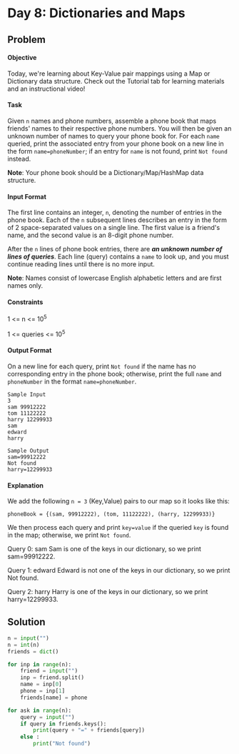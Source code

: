 # Day 8: Dictionaries and Maps
## Problem
#### Objective
Today, we're learning about Key-Value pair mappings using a Map or Dictionary data structure. Check out the Tutorial tab for learning materials and an instructional video!

#### Task
Given `n` names and phone numbers, assemble a phone book that maps friends' names to their respective phone numbers. You will then be given an unknown number of names to query your phone book for. For each `name` queried, print the associated entry from your phone book on a new line in the form `name=phoneNumber`; if an entry for `name` is not found, print `Not found` instead.

**Note**: Your phone book should be a Dictionary/Map/HashMap data structure.

#### Input Format
The first line contains an integer, `n`, denoting the number of entries in the phone book.
Each of the `n` subsequent lines describes an entry in the form of 2 space-separated values on a single line. The first value is a friend's name, and the second value is an 8-digit phone number.

After the `n` lines of phone book entries, there are ***an unknown number of lines of queries***. Each line (query) contains a `name` to look up, and you must continue reading lines until there is no more input.

**Note**: Names consist of lowercase English alphabetic letters and are first names only.

#### Constraints
1 <= n <= 10<sup>5</sup>

1 <= queries <= 10<sup>5</sup>

#### Output Format
On a new line for each query, print `Not found` if the name has no corresponding entry in the phone book; otherwise, print the full `name` and `phoneNumber` in the format `name=phoneNumber`.

```
Sample Input
3
sam 99912222
tom 11122222
harry 12299933
sam
edward
harry
```

```
Sample Output
sam=99912222
Not found
harry=12299933
```

#### Explanation
We add the following `n = 3` (Key,Value) pairs to our map so it looks like this:

`phoneBook = {(sam, 99912222), (tom, 11122222), (harry, 12299933)}`

We then process each query and print `key=value` if the queried `key` is found in the map; otherwise, we print `Not found`.

Query 0: sam
Sam is one of the keys in our dictionary, so we print sam=99912222.

Query 1: edward
Edward is not one of the keys in our dictionary, so we print Not found.

Query 2: harry
Harry is one of the keys in our dictionary, so we print harry=12299933.


## Solution

```python
n = input("")
n = int(n)
friends = dict()

for inp in range(n):
    friend = input("")
    inp = friend.split()
    name = inp[0]
    phone = inp[1]
    friends[name] = phone

for ask in range(n):
    query = input("")
    if query in friends.keys():
        print(query + "=" + friends[query])
    else :
        print("Not found")
```
